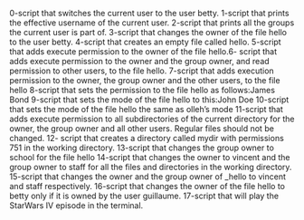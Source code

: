 0-script that switches the current user to the user betty.
1-script that prints the effective username of the current user.
2-script that prints all the groups the current user is part of.
3-script that changes the owner of the file hello to the user betty.
4-script that creates an empty file called hello.
5-script that adds execute permission to the owner of the file hello.6- script that adds execute permission to the owner and the group owner, and read permission to other users, to the file hello.
7-script that adds execution permission to the owner, the group owner and the other users, to the file hello
8-script that sets the permission to the file hello as follows:James Bond
9-script that sets the mode of the file hello to this:John Doe
10-script that sets the mode of the file hello the same as olleh’s mode
11-script that adds execute permission to all subdirectories of the current directory for the owner, the group owner and all other users. Regular files should not be changed.
12-  script that creates a directory called mydir with permissions 751 in the working directory.
13-script that changes the group owner to school for the file hello
14-script that changes the owner to vincent and the group owner to staff for all the files and directories in the working directory.
15-script that changes the owner and the group owner of _hello to vincent and staff respectively.
16-script that changes the owner of the file hello to betty only if it is owned by the user guillaume.
17-script that will play the StarWars IV episode in the terminal.
